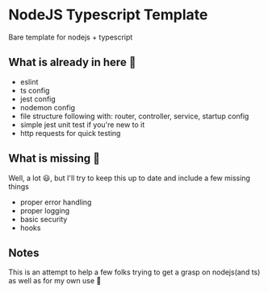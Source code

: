 # NodeJS Typescript Template 
Bare template for nodejs + typescript

## What is already in here :rocket:
* eslint
* ts config
* jest config
* nodemon config
* file structure following with: router, controller, service, startup config
* simple jest unit test if you're new to it
* http requests for quick testing

## What is missing :construction_worker:
Well, a lot :smiley:, but I'll try to keep this up to date and include a few missing things
* proper error handling
* proper logging
* basic security
* hooks

## Notes
This is an attempt to help a few folks trying to get a grasp on nodejs(and ts) as well as for my own use :new_moon_with_face:


